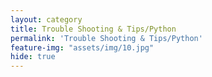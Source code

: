 ```yaml
---
layout: category
title: Trouble Shooting & Tips/Python
permalink: 'Trouble Shooting & Tips/Python'
feature-img: "assets/img/10.jpg"
hide: true
---
```



